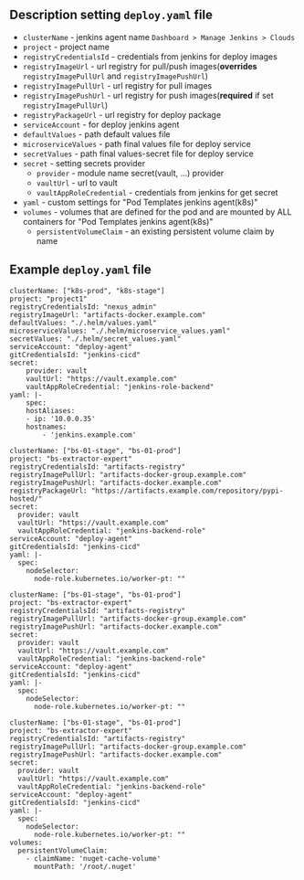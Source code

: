 ## Description setting `deploy.yaml` file
- `clusterName` - jenkins agent name `Dashboard > Manage Jenkins > Clouds`
- `project` - project name
- `registryCredentialsId` - credentials from jenkins for deploy images
- `registryImageUrl` - url registry for pull/push images(**overrides** `registryImagePullUrl` and `registryImagePushUrl`)
- `registryImagePullUrl` - url registry for pull images
- `registryImagePushUrl` - url registry for push images(**required** if set `registryImagePullUrl`)
- `registryPackageUrl` - url registry for deploy package
- `serviceAccount` - for deploy jenkins agent
- `defaultValues` - path default values file
- `microserviceValues` - path final values file for deploy service
- `secretValues` - path final values-secret file for deploy service
- `secret` - setting secrets provider
  - `provider` - module name secret(vault, ...) provider
  - `vaultUrl` - url to vault
  - `vaultAppRoleCredential` - credentials from jenkins for get secret
- `yaml` - custom settings for "Pod Templates jenkins agent(k8s)"
- `volumes` - volumes that are defined for the pod and are mounted by ALL containers for "Pod Templates jenkins agent(k8s)"
  - `persistentVolumeClaim` - an existing persistent volume claim by name
 

## Example `deploy.yaml` file
```
clusterName: ["k8s-prod", "k8s-stage"]
project: "project1"
registryCredentialsId: "nexus_admin"
registryImageUrl: "artifacts-docker.example.com"
defaultValues: "./.helm/values.yaml"
microserviceValues: "./.helm/microservice_values.yaml"
secretValues: "./.helm/secret_values.yaml"
serviceAccount: "deploy-agent"
gitCredentialsId: "jenkins-cicd"
secret:
    provider: vault
    vaultUrl: "https://vault.example.com"
    vaultAppRoleCredential: "jenkins-role-backend"
yaml: |-
    spec:
    hostAliases:
    - ip: '10.0.0.35'
    hostnames:
        - 'jenkins.example.com'
```

```
clusterName: ["bs-01-stage", "bs-01-prod"]
project: "bs-extractor-expert"
registryCredentialsId: "artifacts-registry"
registryImagePullUrl: "artifacts-docker-group.example.com"
registryImagePushUrl: "artifacts-docker.example.com"
registryPackageUrl: "https://artifacts.example.com/repository/pypi-hosted/"
secret:
  provider: vault
  vaultUrl: "https://vault.example.com"
  vaultAppRoleCredential: "jenkins-backend-role"
serviceAccount: "deploy-agent"
gitCredentialsId: "jenkins-cicd"
yaml: |-
  spec:
    nodeSelector:
      node-role.kubernetes.io/worker-pt: ""
```

```
clusterName: ["bs-01-stage", "bs-01-prod"]
project: "bs-extractor-expert"
registryCredentialsId: "artifacts-registry"
registryImagePullUrl: "artifacts-docker-group.example.com"
registryImagePushUrl: "artifacts-docker.example.com"
secret:
  provider: vault
  vaultUrl: "https://vault.example.com"
  vaultAppRoleCredential: "jenkins-backend-role"
serviceAccount: "deploy-agent"
gitCredentialsId: "jenkins-cicd"
yaml: |-
  spec:
    nodeSelector:
      node-role.kubernetes.io/worker-pt: ""
```

```
clusterName: ["bs-01-stage", "bs-01-prod"]
project: "bs-extractor-expert"
registryCredentialsId: "artifacts-registry"
registryImagePullUrl: "artifacts-docker-group.example.com"
registryImagePushUrl: "artifacts-docker.example.com"
secret:
  provider: vault
  vaultUrl: "https://vault.example.com"
  vaultAppRoleCredential: "jenkins-backend-role"
serviceAccount: "deploy-agent"
gitCredentialsId: "jenkins-cicd"
yaml: |-
  spec:
    nodeSelector:
      node-role.kubernetes.io/worker-pt: ""
volumes: 
  persistentVolumeClaim:
    - claimName: 'nuget-cache-volume'
      mountPath: '/root/.nuget'
```